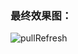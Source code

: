 

### 最终效果图：

![pullRefresh](https://github.com/lovejjfg/screenshort/blob/master/PullRefreshfinal.gif?raw=true)



